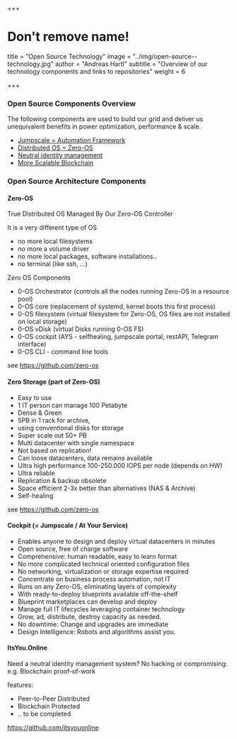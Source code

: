 +++
# Don't remove name!
title = "Open Source Technology"
image = "../img/open-source--technology.jpg"
author = "Andreas Hartl"
subtitle = "Overview of our technology components and links to repositories"
weight = 6

+++

### Open Source Components Overview

The following components are used to build our grid and deliver us unequivalent benefits in power optimization, performance & scale.

- [Jumpscale  = Automation Framework](https://github.com/Jumpscale)
- [Distributed OS = Zero-OS](https://github.com/zero-os)
- [Neutral identity management](https://github.com/itsyouonline)
- [More Scalable Blockchain](https://github.com/rivine)

### Open Source Architecture Components

#### Zero-OS

True Distributed OS
Managed By Our Zero-OS Controller

It is a very different type of OS

- no more local filesystems
- no more a volume driver
- no more local packages, software installations..
- no terminal (like ssh, ...)

Zero OS Components

- 0-OS Orchestrator (controls all the nodes running Zero-OS in a resource pool)
- 0-OS core (replacement of systemd, kernel boots this first process)
- 0-OS filesystem (virtual filesystem for Zero-OS, OS files are not installed on local storage)
- 0-OS vDisk (virtual Disks running 0-OS FS)
- 0-OS cockpit (AYS - selfhealing, jumpscale portal, restAPI, Telegram interface)
- 0-OS CLI - command line tools

see https://github.com/zero-os


#### Zero Storage (part of Zero-OS)

- Easy to use
- 1 IT person can manage 100 Petabyte
- Dense & Green
- 5PB in 1 rack for archive,
- using conventional disks for storage
- Super scale out 50+ PB
- Multi datacenter with single namespace
- Not based on replication!
- Can loose datacenters, data remains available
- Ultra high performance 100-250.000 IOPS per node (depends on HW)
- Ultra reliable
- Replication & backup obsolete
- Space efficient 2-3x better than alternatives (NAS & Archive)
- Self-healing

 see https://github.com/zero-os

#### Cockpit (= Jumpscale / At Your Service)

- Enables anyone to design and deploy virtual datacenters in minutes
- Open source, free of charge software
- Comprehensive: human readable, easy to learn format
- No more complicated technical oriented configuration files
- No networking, virtualization or storage expertise required
- Concentrate on business process automation, not IT
- Runs on any Zero-OS, eliminating layers of complexity
- With ready-to-deploy blueprints available off-the-shelf
- Blueprint marketplaces can develop and deploy
- Manage full IT lifecycles leveraging container technology
- Grow, ad, distribute, destroy capacity as needed.
- No downtime: Change and upgrades are immediate
- Design Intelligence: Robots and algorithms assist you.


#### ItsYou.Online

Need a neutral identity management system?
No hacking or compromising: e.g. Blockchain proof-of-work

features:


- Peer-to-Peer Distributed
- Blockchain Protected
- .. to be completed


https://github.com/itsyouonline
